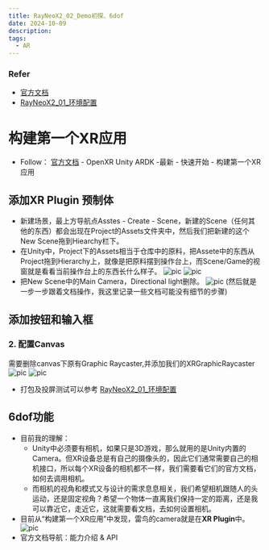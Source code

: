```yaml
---
title: RayNeoX2_02_Demo初探、6dof
date: 2024-10-09
description: 
tags:
  - AR
---
```

### Refer
- [官方文档](https://open.rayneo.cn/#/docs/x2?name=)
- [RayNeoX2_01_环境配置](https://huangkexinspace.github.io/posts/deployment_web/rayneox2_01_%E7%8E%AF%E5%A2%83%E9%85%8D%E7%BD%AE/)
# 构建第一个XR应用
- Follow： [官方文档](https://open.rayneo.cn/#/docs/x2?name=) - OpenXR Unity ARDK -最新 - 快速开始 - 构建第一个XR应用
## 添加XR Plugin 预制体
- 新建场景，最上方导航点Asstes - Create - Scene，新建的Scene（任何其他的东西）都会出现在Project的Assets文件夹中，然后我们把新建的这个New Scene拖到Hiearchy栏下。
- 在Unity中，Project下的Assets相当于仓库中的原料，把Assete中的东西从Project拖到Hierarchy上，就像是把原料摆到操作台上，而Scene/Game的视窗就是看看当前操作台上的东西长什么样子。
		![pic](../attachments/RayNeoX2_02_Demo初探.png)
		![pic](../attachments/RayNeoX2_02_Demo初探-1.png)
- 把New Scene中的Main Camera，Directional	light删除。
	![pic](../attachments/RayNeoX2_02_Demo初探-2.png)
	(然后就是一步一步跟着文档操作，我这里记录一些文档可能没有细节的步骤)
## 添加按钮和输入框
### 2. 配置Canvas
需要删除canvas下原有Graphic Raycaster,并添加我们的XRGraphicRaycaster
	![pic](../attachments/RayNeoX2_02_Demo初探-3.png)
	![pic](../attachments/RayNeoX2_02_Demo初探-4.png)

- 打包及投屏测试可以参考 [RayNeoX2_01_环境配置](https://huangkexinspace.github.io/posts/deployment_web/rayneox2_01_%E7%8E%AF%E5%A2%83%E9%85%8D%E7%BD%AE/)
## 6dof功能
- 目前我的理解：
	- Unity中必须要有相机，如果只是3D游戏，那么就用的是Unity内置的Camera。但XR设备总是有自己的摄像头的，因此它们通常需要自己的相机接口，所以每个XR设备的相机都不一样，我们需要看它们的官方文档，如何去调用相机。
	- 而相机的视角和模式又与设计的需求息息相关，我们希望相机跟随人的头运动，还是固定视角？希望一个物体一直离我们保持一定的距离，还是我可以靠近它，走近它，这就需要看文档，去如何设置相机。
- 目前从“构建第一个XR应用”中发现，雷鸟的camera就是在**XR Plugin**中。
	![pic](../attachments/RayNeoX2_02_Demo初探-5.png)
- 官方文档导航：能力介绍 & API
	